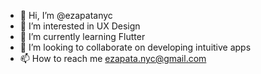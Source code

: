 - 👋 Hi, I’m @ezapatanyc
- 👀 I’m interested in UX Design
- 🌱 I’m currently learning Flutter
- 💞️ I’m looking to collaborate on developing intuitive apps
- 📫 How to reach me ezapata.nyc@gmail.com

<!---
ezapatanyc/ezapatanyc is a ✨ special ✨ repository because its `README.md` (this file) appears on your GitHub profile.
You can click the Preview link to take a look at your changes.
--->
